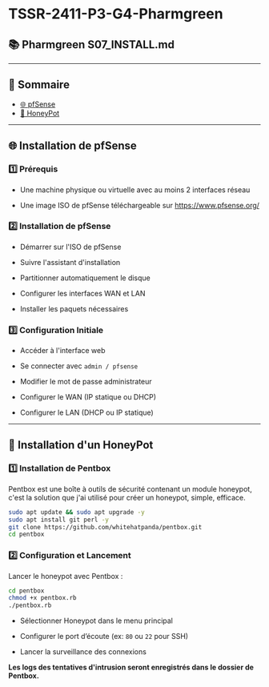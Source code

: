 # TSSR-2411-P3-G4-Pharmgreen
## 📚 Pharmgreen S07_INSTALL.md
---
## 📑 Sommaire
- [🌐 pfSense](#pfsense)
- [🍯 HoneyPot](#honeypot)

---
## **🌐 Installation de pfSense**
<span id="pfsense"></span> 

### **1️⃣ Prérequis**

- Une machine physique ou virtuelle avec au moins 2 interfaces réseau

- Une image ISO de pfSense téléchargeable sur https://www.pfsense.org/

### **2️⃣ Installation de pfSense**

- Démarrer sur l'ISO de pfSense

- Suivre l'assistant d'installation

- Partitionner automatiquement le disque

- Configurer les interfaces WAN et LAN

- Installer les paquets nécessaires

### **3️⃣ Configuration Initiale**

- Accéder à l'interface web

- Se connecter avec `admin / pfsense`

- Modifier le mot de passe administrateur

- Configurer le WAN (IP statique ou DHCP)

- Configurer le LAN (DHCP ou IP statique)

---

## **🍯 Installation d'un HoneyPot**
<span id="honeypot"></span> 

### **1️⃣ Installation de Pentbox**

Pentbox est une boîte à outils de sécurité contenant un module honeypot, c'est la solution que j'ai utilisé pour créer un honeypot, simple, efficace.

```bash
sudo apt update && sudo apt upgrade -y
sudo apt install git perl -y
git clone https://github.com/whitehatpanda/pentbox.git
cd pentbox
```

### **2️⃣ Configuration et Lancement**

Lancer le honeypot avec Pentbox :

```bash
cd pentbox
chmod +x pentbox.rb
./pentbox.rb
```

- Sélectionner Honeypot dans le menu principal

- Configurer le port d’écoute (ex: `80` ou `22` pour SSH)

- Lancer la surveillance des connexions

**Les logs des tentatives d'intrusion seront enregistrés dans le dossier de Pentbox.**
